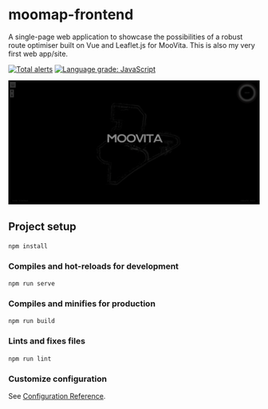 # moomap-frontend

A single-page web application to showcase the possibilities of a robust route optimiser built on Vue and Leaflet.js for MooVita. This is also my very first web app/site.

[![Total alerts](https://img.shields.io/lgtm/alerts/g/winstxnhdw/moomap-frontend-demo.svg?logo=lgtm&logoWidth=18)](https://lgtm.com/projects/g/winstxnhdw/moomap-frontend-demo/alerts/)
[![Language grade: JavaScript](https://img.shields.io/lgtm/grade/javascript/g/winstxnhdw/moomap-frontend-demo.svg?logo=lgtm&logoWidth=18)](https://lgtm.com/projects/g/winstxnhdw/moomap-frontend-demo/context:javascript)

<div align="center">
	<img src="resources/splashscreen.png" />
</div>

## Project setup

```
npm install
```

### Compiles and hot-reloads for development

```
npm run serve
```

### Compiles and minifies for production

```
npm run build
```

### Lints and fixes files

```
npm run lint
```

### Customize configuration

See [Configuration Reference](https://cli.vuejs.org/config/).
